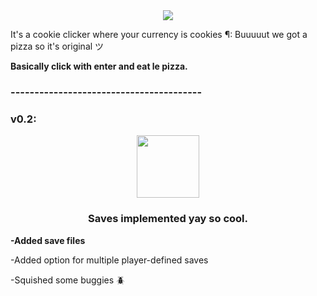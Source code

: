 <div id="pizza_img" align="center">
    <img src="https://media1.giphy.com/media/l4FGGzDc4iDfgog2A/giphy.gif?cid=82a1493br1vsowdhoh55t1x5s2qbqwltoawmwo2wzi2wwlaa&rid=giphy.gif&ct=s" />
</div>
<div>
    <p>It's a cookie clicker where your currency is cookies ¶:
Buuuuut we got a pizza so it's original ツ</p>
</div>
<div>
    <b>Basically click with enter and eat le pizza.</b>
</div>
<div>
    <h3>----------------------------------------</h3>
</div>
<div>
    <h3>v0.2:</h3>
</div>
<div id="floppy_disk" align="center">
    <img src="https://media1.giphy.com/media/cNTojyhwm6WZ682O4M/giphy.gif?cid=82a1493bfxnzhpjbpmkfzmarv0320bekoseoehxbwpoyouw8&rid=giphy.gif&ct=s" width="100" />
</div>
<div align="center">
    <h3>Saves implemented yay so cool.</h3>
</div>
<div>
    <b>-Added save files</b>
</div>
<div>
    <p></p>
</div>
<div>
    <p>-Added option for multiple player-defined saves</p>
</div>
<div>
    <p>-Squished some buggies 🪲</p>
</div>

